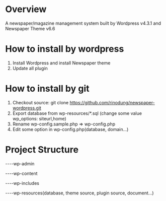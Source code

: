 # Overview
A newspaper/magazine management system built by Wordpress v4.3.1 and Newspaper Theme v6.6

# How to install by wordpress
1. Install Wordpress and install Newspaper theme
2. Update all plugin

# How to install by git
1. Checkout source: git clone https://github.com/rinodung/newspaper-wordpress.git
2. Export database from wp-resources/*.sql (change some value wp_options: siteurl,home)
3. Rename wp-config.sample.php => wp-config.php
4. Edit some option in wp-config.php(database, domain...)


# Project Structure
----wp-admin

----wp-content

----wp-includes

----wp-resources(database, theme source, plugin source, document...)
